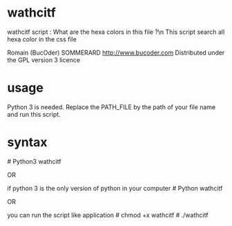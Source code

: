 wathcitf
========

wathcitf script : What are the hexa colors in this file ?\n
This script search all hexa color in the css file

Romain (BucOder) SOMMERARD
http://www.bucoder.com
Distributed under the GPL version 3 licence

usage
========

Python 3 is needed.
Replace the PATH_FILE by the path of your file name and run this script.

syntax
========

\# Python3 wathcitf

OR      

if python 3 is the only version of python in your computer
\# Python wathcitf

OR

you can run the script like application
\# chmod +x wathcitf
\# ./wathcitf
